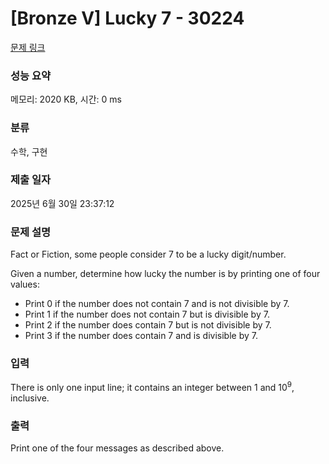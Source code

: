 # [Bronze V] Lucky 7 - 30224 

[문제 링크](https://www.acmicpc.net/problem/30224) 

### 성능 요약

메모리: 2020 KB, 시간: 0 ms

### 분류

수학, 구현

### 제출 일자

2025년 6월 30일 23:37:12

### 문제 설명

<p>Fact or Fiction, some people consider 7 to be a lucky digit/number.</p>

<p>Given a number, determine how lucky the number is by printing one of four values:</p>

<ul>
	<li>Print 0 if the number does not contain 7 and is not divisible by 7.</li>
	<li>Print 1 if the number does not contain 7 but is divisible by 7.</li>
	<li>Print 2 if the number does contain 7 but is not divisible by 7.</li>
	<li>Print 3 if the number does contain 7 and is divisible by 7.</li>
</ul>

### 입력 

 <p>There is only one input line; it contains an integer between 1 and 10<sup>9</sup>, inclusive.</p>

### 출력 

 <p>Print one of the four messages as described above.</p>

